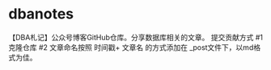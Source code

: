 # dbanotes

【DBA札记】公众号博客GitHub仓库。分享数据库相关的文章。
提交贡献方式
#1 克隆仓库 
#2 文章命名按照 时间戳+ 文章名 的方式添加在 _post文件下，以md格式为佳。

